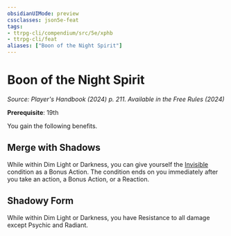 ```yaml
---
obsidianUIMode: preview
cssclasses: json5e-feat
tags:
- ttrpg-cli/compendium/src/5e/xphb
- ttrpg-cli/feat
aliases: ["Boon of the Night Spirit"]
---
```

# Boon of the Night Spirit
*Source: Player's Handbook (2024) p. 211. Available in the Free Rules (2024)*  

**Prerequisite**: 19th

You gain the following benefits.

## Merge with Shadows

While within Dim Light or Darkness, you can give yourself the [Invisible](3-Compendium/rules/conditions.md#Invisible) condition as a Bonus Action. The condition ends on you immediately after you take an action, a Bonus Action, or a Reaction.

## Shadowy Form

While within Dim Light or Darkness, you have Resistance to all damage except Psychic and Radiant.
